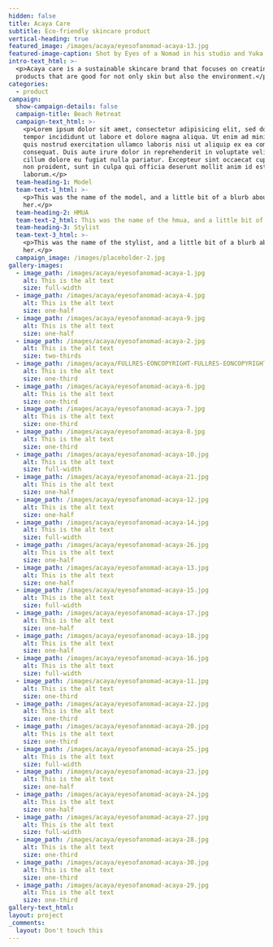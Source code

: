 ```yaml
---
hidden: false
title: Acaya Care
subtitle: Eco-friendly skincare product
vertical-heading: true
featured_image: /images/acaya/eyesofanomad-acaya-13.jpg
featured-image-caption: Shot by Eyes of a Nomad in his studio and Yuka Villa for the campaign shoot
intro-text_html: >-
  <p>Acaya care is a sustainable skincare brand that focuses on creating
  products that are good for not only skin but also the environment.</p>
categories:
  - product
campaign:
  show-campaign-details: false
  campaign-title: Beach Retreat
  campaign-text_html: >-
    <p>Lorem ipsum dolor sit amet, consectetur adipisicing elit, sed do eiusmod
    tempor incididunt ut labore et dolore magna aliqua. Ut enim ad minim veniam,
    quis nostrud exercitation ullamco laboris nisi ut aliquip ex ea commodo
    consequat. Duis aute irure dolor in reprehenderit in voluptate velit esse
    cillum dolore eu fugiat nulla pariatur. Excepteur sint occaecat cupidatat
    non proident, sunt in culpa qui officia deserunt mollit anim id est
    laborum.</p>
  team-heading-1: Model
  team-text-1_html: >-
    <p>This was the name of the model, and a little bit of a blurb about
    her.</p>
  team-heading-2: HMUA
  team-text-2_html: This was the name of the hmua, and a little bit of a blurb about her.
  team-heading-3: Stylist
  team-text-3_html: >-
    <p>This was the name of the stylist, and a little bit of a blurb about
    her.</p>
  campaign_image: /images/placeholder-2.jpg
gallery-images:
  - image_path: /images/acaya/eyesofanomad-acaya-1.jpg
    alt: This is the alt text
    size: full-width
  - image_path: /images/acaya/eyesofanomad-acaya-4.jpg
    alt: This is the alt text
    size: one-half
  - image_path: /images/acaya/eyesofanomad-acaya-9.jpg
    alt: This is the alt text
    size: one-half
  - image_path: /images/acaya/eyesofanomad-acaya-2.jpg
    alt: This is the alt text
    size: two-thirds
  - image_path: /images/acaya/FULLRES-EONCOPYRIGHT-FULLRES-EONCOPYRIGHT-Acaya-Care0628.jpg
    alt: This is the alt text
    size: one-third
  - image_path: /images/acaya/eyesofanomad-acaya-6.jpg
    alt: This is the alt text
    size: one-third
  - image_path: /images/acaya/eyesofanomad-acaya-7.jpg
    alt: This is the alt text
    size: one-third
  - image_path: /images/acaya/eyesofanomad-acaya-8.jpg
    alt: This is the alt text
    size: one-third
  - image_path: /images/acaya/eyesofanomad-acaya-10.jpg
    alt: This is the alt text
    size: full-width
  - image_path: /images/acaya/eyesofanomad-acaya-21.jpg
    alt: This is the alt text
    size: one-half
  - image_path: /images/acaya/eyesofanomad-acaya-12.jpg
    alt: This is the alt text
    size: one-half
  - image_path: /images/acaya/eyesofanomad-acaya-14.jpg
    alt: This is the alt text
    size: full-width
  - image_path: /images/acaya/eyesofanomad-acaya-26.jpg
    alt: This is the alt text
    size: one-half
  - image_path: /images/acaya/eyesofanomad-acaya-13.jpg
    alt: This is the alt text
    size: one-half
  - image_path: /images/acaya/eyesofanomad-acaya-15.jpg
    alt: This is the alt text
    size: full-width
  - image_path: /images/acaya/eyesofanomad-acaya-17.jpg
    alt: This is the alt text
    size: one-half
  - image_path: /images/acaya/eyesofanomad-acaya-18.jpg
    alt: This is the alt text
    size: one-half
  - image_path: /images/acaya/eyesofanomad-acaya-16.jpg
    alt: This is the alt text
    size: full-width
  - image_path: /images/acaya/eyesofanomad-acaya-11.jpg
    alt: This is the alt text
    size: one-third
  - image_path: /images/acaya/eyesofanomad-acaya-22.jpg
    alt: This is the alt text
    size: one-third
  - image_path: /images/acaya/eyesofanomad-acaya-20.jpg
    alt: This is the alt text
    size: one-third
  - image_path: /images/acaya/eyesofanomad-acaya-25.jpg
    alt: This is the alt text
    size: full-width
  - image_path: /images/acaya/eyesofanomad-acaya-23.jpg
    alt: This is the alt text
    size: one-half
  - image_path: /images/acaya/eyesofanomad-acaya-24.jpg
    alt: This is the alt text
    size: one-half
  - image_path: /images/acaya/eyesofanomad-acaya-27.jpg
    alt: This is the alt text
    size: full-width
  - image_path: /images/acaya/eyesofanomad-acaya-28.jpg
    alt: This is the alt text
    size: one-third
  - image_path: /images/acaya/eyesofanomad-acaya-30.jpg
    alt: This is the alt text
    size: one-third
  - image_path: /images/acaya/eyesofanomad-acaya-29.jpg
    alt: This is the alt text
    size: one-third
gallery-text_html:
layout: project
_comments:
  layout: Don't touch this
---
```

